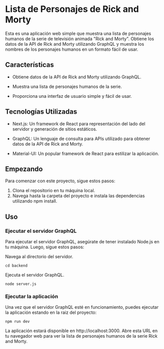 # Lista de Personajes de Rick and Morty
Esta es una aplicación web simple que muestra una lista de personajes humanos de la serie de televisión animada "Rick and Morty". Obtiene los datos de la API de Rick and Morty utilizando GraphQL y muestra los nombres de los personajes humanos en un formato fácil de usar.

##  Características
- Obtiene datos de la API de Rick and Morty utilizando GraphQL.
* Muestra una lista de personajes humanos de la serie.
+ Proporciona una interfaz de usuario simple y fácil de usar.

##  Tecnologías Utilizadas
- Next.js: Un framework de React para representación del lado del servidor y generación de sitios estáticos.
* GraphQL: Un lenguaje de consulta para APIs utilizado para obtener datos de la API de Rick and Morty.
+ Material-UI: Un popular framework de React para estilizar la aplicación.

## Empezando
Para comenzar con este proyecto, sigue estos pasos:

1. Clona el repositorio en tu máquina local.
2. Navega hasta la carpeta del proyecto e instala las dependencias utilizando npm install.
   
## Uso

### Ejecutar el servidor GraphQL
Para ejecutar el servidor GraphQL, asegúrate de tener instalado Node.js en tu máquina. Luego, sigue estos pasos:

Navega al directorio del servidor.
```
cd backend
```
Ejecuta el servidor GraphQL.
```
node server.js
```
### Ejecutar la aplicación
Una vez que el servidor GraphQL esté en funcionamiento, puedes ejecutar la aplicación estando en la raiz del proyecto:

```
npm run dev
```

La aplicación estará disponible en http://localhost:3000. Abre esta URL en tu navegador web para ver la lista de personajes humanos de la serie Rick and Morty.
